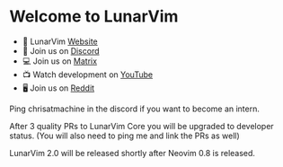 # Welcome to LunarVim

- 🌙 LunarVim [Website](https://www.lunarvim.org)
- 🔌 Join us on [Discord](https://discord.gg/Xb9B4Ny)
- 💻 Join us on [Matrix](https://matrix.to/#/#the-machine:matrix.org)
- 📺 Watch development on [YouTube](https://www.youtube.com/channel/UCS97tchJDq17Qms3cux8wcA)
- 🖥️ Join us on [Reddit](https://www.reddit.com/r/lunarvim/)

Ping chrisatmachine in the discord if you want to become an intern.

After 3 quality PRs to LunarVim Core you will be upgraded to developer status. (You will also need to ping me and link the PRs as well)

LunarVim 2.0 will be released shortly after Neovim 0.8 is released.
